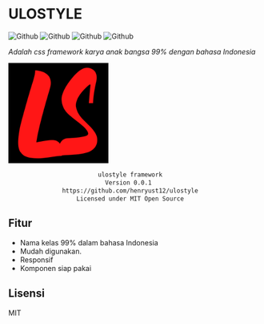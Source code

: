# ULOSTYLE

![Github](https://img.shields.io/github/license/henryust12/ulostyle) ![Github](https://img.shields.io/github/issues/henryust12/ulostyle) ![Github](https://img.shields.io/github/forks/henryust12/ulostyle) ![Github](https://img.shields.io/github/stars/henryust12/ulostyle) 



_Adalah css framework karya anak bangsa 99% dengan bahasa Indonesia_   


<img align="center" style="max-width: 200px; text-align: center;" src="Logo/1.png" alt="Logo">
                                                                                 
                             ulostyle framework                                  
                               Version 0.0.1                                     
                   https://github.com/henryust12/ulostyle                        
                       Licensed under MIT Open Source                            



## Fitur

- Nama kelas 99% dalam bahasa Indonesia
- Mudah digunakan.
- Responsif
- Komponen siap pakai


## Lisensi

MIT
